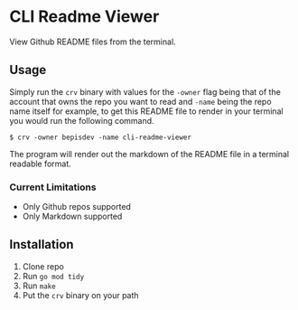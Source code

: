 # CLI Readme Viewer

View Github README files from the terminal.

## Usage

Simply run the `crv` binary with values for the `-owner` flag being that of the account that owns
the repo you want to read and `-name` being the repo name itself for example, to get this README
file to render in your terminal you would run the following command.

```
$ crv -owner bepisdev -name cli-readme-viewer
```

The program will render out the markdown of the README file in a terminal readable format.

### Current Limitations

- Only Github repos supported
- Only Markdown supported

## Installation

1. Clone repo
2. Run `go mod tidy`
3. Run `make`
4. Put the `crv` binary on your path


